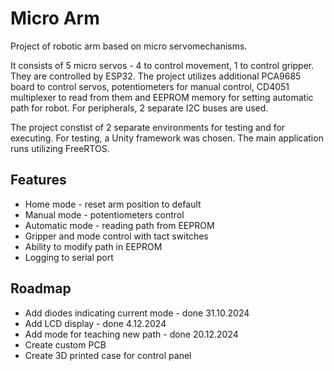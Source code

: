 
# Micro Arm
Project of robotic arm based on micro servomechanisms. 

It consists of 5 micro servos - 4 to control movement, 1 to control gripper. They are controlled by ESP32. The project utilizes additional PCA9685 board to control servos, potentiometers for manual control, CD4051 multiplexer to read from them and EEPROM memory for setting automatic path for robot. For peripherals, 2 separate I2C buses are used.

The project constist of 2 separate environments for testing and for executing. For testing, a Unity framework was chosen. The main application runs utilizing FreeRTOS.

## Features

- Home mode - reset arm position to default
- Manual mode - potentiometers control
- Automatic mode - reading path from EEPROM
- Gripper and mode control with tact switches
- Ability to modify path in EEPROM
- Logging to serial port


## Roadmap

- Add diodes indicating current mode - done 31.10.2024
- Add LCD display - done 4.12.2024
- Add mode for teaching new path - done 20.12.2024
- Create custom PCB
- Create 3D printed case for control panel

